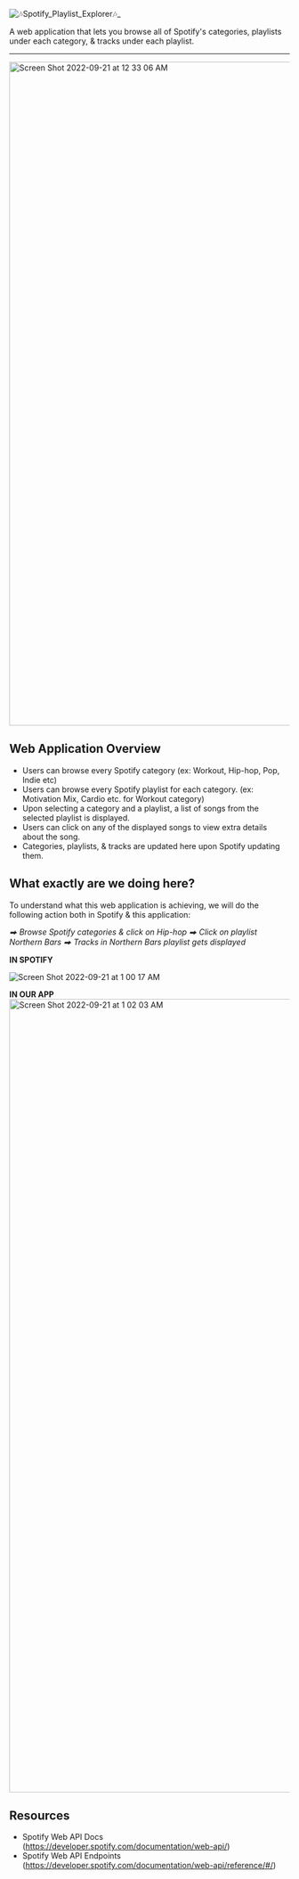 ![🎶_Spotify_Playlist_Explorer_🎶_](https://user-images.githubusercontent.com/80851741/191430395-3ca5bef2-b025-42f0-b542-9b941f437a75.png)

A web application that lets you browse all of Spotify's categories, playlists under each category, & tracks under each playlist.
__________________________

<img width="1192" alt="Screen Shot 2022-09-21 at 12 33 06 AM" src="https://user-images.githubusercontent.com/80851741/191431135-a271e9e1-f0ef-40e8-971e-c24a4cf63fe1.png">

## Web Application Overview
- Users can browse every Spotify category (ex: Workout, Hip-hop, Pop, Indie etc)
- Users can browse every Spotify playlist for each category. (ex: Motivation Mix, Cardio etc. for Workout category)
- Upon selecting a category and a playlist, a list of songs from the selected playlist is displayed.
- Users can click on any of the displayed songs to view extra details about the song.
- Categories, playlists, & tracks are updated here upon Spotify updating them.

## What exactly are we doing here?
To understand what this web application is achieving, we will do the following action both in Spotify & this application:

_⮕ Browse Spotify categories & click on Hip-hop ⮕ Click on playlist Northern Bars ⮕ Tracks in Northern Bars playlist gets displayed_

**IN SPOTIFY**

![Screen Shot 2022-09-21 at 1 00 17 AM](https://user-images.githubusercontent.com/80851741/191436283-e57e51bd-092e-4e92-817e-faa7c73d616f.png)

**IN OUR APP**
<img width="1425" alt="Screen Shot 2022-09-21 at 1 02 03 AM" src="https://user-images.githubusercontent.com/80851741/191436516-0f25d4a4-d341-4163-bd57-f230307ca4b7.png">

## Resources 
- Spotify Web API Docs (https://developer.spotify.com/documentation/web-api/)
- Spotify Web API Endpoints (https://developer.spotify.com/documentation/web-api/reference/#/)
